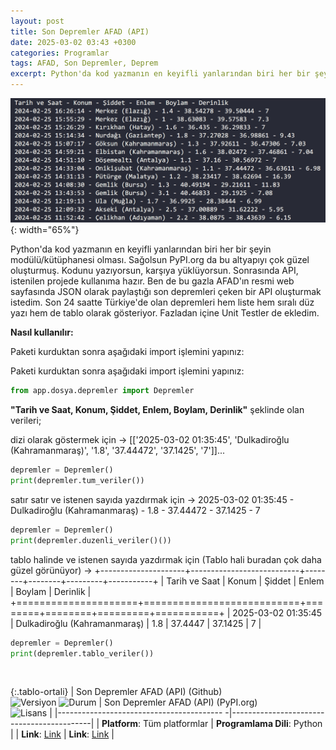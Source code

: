 ```yaml
---
layout: post
title: Son Depremler AFAD (API)
date: 2025-03-02 03:43 +0300
categories: Programlar
tags: AFAD, Son Depremler, Deprem
excerpt: Python'da kod yazmanın en keyifli yanlarından biri her bir şeyin modülü/kütüphanesi olması. Sağolsun PyPI.org da bu altyapıyı çok güzel oluşturmuş. Kodunu yazıyorsun, karşıya yüklüyorsun...
---
```


![son-depremler-afad-api](/images/programlar/son-depremler-afad-api.png){: width="65%"}

Python'da kod yazmanın en keyifli yanlarından biri her bir şeyin modülü/kütüphanesi olması. Sağolsun PyPI.org da bu altyapıyı çok güzel oluşturmuş. Kodunu yazıyorsun, karşıya yüklüyorsun. Sonrasında API, istenilen projede kullanıma hazır. Ben de bu gazla AFAD'ın resmi web sayfasında JSON olarak paylaştığı son depremleri çeken bir API oluşturmak istedim. Son 24 saatte Türkiye'de olan depremleri hem liste hem sıralı düz yazı hem de tablo olarak gösteriyor. Fazladan içine Unit Testler de ekledim.

<b>Nasıl kullanılır:</b>

Paketi kurduktan sonra aşağıdaki import işlemini yapınız: <br>

Paketi kurduktan sonra aşağıdaki import işlemini yapınız: <br>

```python
from app.dosya.depremler import Depremler
```

**"Tarih ve Saat, Konum, Şiddet, Enlem, Boylam, Derinlik"** şeklinde olan verileri;<br>

dizi olarak göstermek için -> [['2025-03-02 01:35:45', 'Dulkadiroğlu (Kahramanmaraş)', '1.8', '37.44472', '37.1425', '7']]...<br>

```python
depremler = Depremler()
print(depremler.tum_veriler())
```

satır satır ve istenen sayıda yazdırmak için -> 2025-03-02 01:35:45 - Dulkadiroğlu (Kahramanmaraş) - 1.8 - 37.44472 - 37.1425 - 7<br>

```python
depremler = Depremler()
print(depremler.duzenli_veriler()())
```

tablo halinde ve istenen sayıda yazdırmak için (Tablo hali buradan çok daha güzel görünüyor) ->
+---------------------+---------------------------+--------+--------+---------+-----------+
| Tarih ve Saat | Konum | Şiddet | Enlem | Boylam | Derinlik |
+=====================+===========================+========+========+=========+===========+
| 2025-03-02 01:35:45 | Dulkadiroğlu (Kahramanmaraş) | 1.8 | 37.4447 | 37.1425 | 7 |
<br>

```python
depremler = Depremler()
print(depremler.tablo_veriler())
```

<br>

{:.tablo-ortali}
| Son Depremler AFAD (API) (Github) <br>![Versiyon](https://img.shields.io/badge/Versiyon-1.1-blueviolet.svg?style=flat) ![Durum](https://img.shields.io/badge/Durum-Çalışıyor-success.svg?style=flat) | Son Depremler AFAD (API) (PyPI.org)<br>![Lisans](https://img.shields.io/badge/Lisans-MIT-blue.svg?style=flat) |
|----------------------------------------- -|-------------------------------------------|
| **Platform**: Tüm platformlar | **Programlama Dili**: Python |
| **Link**: [Link](https://github.com/umut-d/son-depremler-afad-api) | **Link**: [Link](https://pypi.org/project/son-depremler-afad-api/1.1.0/) |
